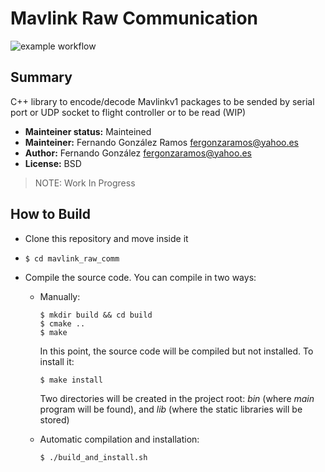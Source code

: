 # Mavlink Raw Communication

![example workflow](https://github.com/fgonzalezr1998/mavlink_raw_comm/actions/workflows/cmake.yml/badge.svg)

## Summary

C++ library to encode/decode Mavlinkv1 packages to be sended by serial port or UDP socket to flight controller or to be read (WIP)

* **Mainteiner status:** Mainteined
* **Mainteiner:** Fernando González Ramos <fergonzaramos@yahoo.es>
* **Author:** Fernando González <fergonzaramos@yahoo.es>
* **License:** BSD

> NOTE: Work In Progress

## How to Build

* Clone this repository and move inside it

* ``$ cd mavlink_raw_comm``

* Compile the source code. You can compile in two ways:

	* Manually:

		```
		$ mkdir build && cd build
		$ cmake ..
		$ make
		```
		In this point, the source code will be compiled but not installed. To install it:

		```
		$ make install
		```
		Two directories will be created in the project root: *bin* (where *main* program will be found), and *lib* (where the static libraries will be stored)

	* Automatic compilation and installation:

		```
		$ ./build_and_install.sh
		```